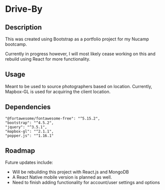 # Drive-By


## Description

This was created using Bootstrap as a portfolio project for my Nucamp bootcamp. 

Currently in progress however, I will most likely cease working on this and rebuild using React for more functionality.


## Usage

Meant to be used to source photographers based on location. Currently, Mapbox-GL is used for acquiring the client location. 


## Dependencies

    "@fortawesome/fontawesome-free": "^5.15.2",
    "bootstrap": "^4.5.2",
    "jquery": "^3.5.1",
    "mapbox-gl": "^2.1.1",
    "popper.js": "^1.16.1"
 

## Roadmap

Future updates include:
* Will be rebuilding this project with React.js and MongoDB
* A React Native mobile version is planned as well. 
* Need to finish adding functionality for account/user settings and options



